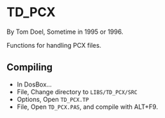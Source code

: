 # TD_PCX

By Tom Doel, Sometime in 1995 or 1996.

Functions for handling PCX files.

## Compiling

* In DosBox...
* File, Change directory to `LIBS/TD_PCX/SRC`
* Options, Open `TD_PCX.TP`
* File, Open `TD_PCX.PAS`, and compile with ALT+F9.

